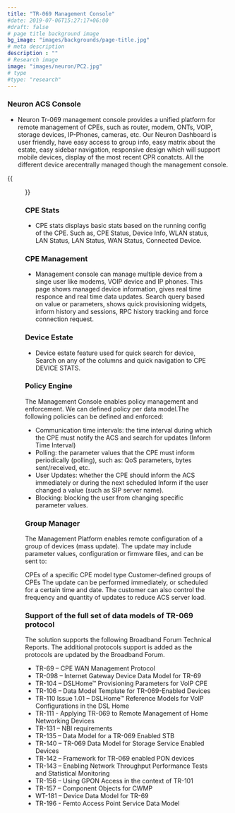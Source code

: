 ```yaml
---
title: "TR-069 Management Console"
#date: 2019-07-06T15:27:17+06:00
#draft: false
# page title background image
bg_image: "images/backgrounds/page-title.jpg"
# meta description
description : ""
# Research image
image: "images/neuron/PC2.jpg"
# type
#type: "research"
---
```


### Neuron ACS Console

* Neuron Tr-069 management console provides a unified platform for remote management of CPEs, such as router, modem, ONTs, VOIP, storage devices, IP-Phones, cameras, etc. 
Our Neuron Dashboard is user friendly, have easy access to group info, easy matrix about the estate, easy sidebar navigation, responsive design which will support mobile devices, display of the most recent CPR conatcts. All the different device arecentrally managed though the management console. 


{{<figure src= "/images/neuron/console.png" title="Neuron Device Management" >}} 

### CPE Stats
* CPE stats displays basic stats based on the running config of the CPE.
Such as, CPE Status, Device Info, WLAN status, LAN Status, LAN Status, WAN Status, Connected Device.

### CPE Management
* Management console can manage multiple device from a singe user like modems, VOIP device and IP phones. This page shows managed device information, gives real time responce and real time data updates. Search query based on value or parameters, shows quick provisioning widgets, inform history and sessions, RPC history tracking and force connection request. 

### Device Estate
* Device estate feature used for quick search for device, Search on any of the columns and quick navigation to CPE DEVICE STATS.

### Policy Engine

The Management Console enables policy management and enforcement. We can defined policy per data model.The following policies can be defined and enforced:

* Communication time intervals: the time interval during which the CPE must notify the ACS and search for updates (Inform Time Interval)
* Polling: the parameter values that the CPE must inform periodically (polling), such as: QoS parameters, bytes sent/received, etc.
* User Updates: whether the CPE should inform the ACS immediately or during the next scheduled Inform if the user changed a value (such as SIP server name).
* Blocking: blocking the user from changing specific parameter values.

### Group Manager
The Management Platform enables remote configuration of a group of devices (mass update). The update may include parameter values, configuration or firmware files, and can be sent to:

CPEs of a specific CPE model type
Customer-defined groups of CPEs
The update can be performed immediately, or scheduled for a certain time and date. The customer can also control the frequency and quantity of updates to reduce ACS server load.

### Support of the full set of data models of TR-069 protocol

The solution supports the following Broadband Forum Technical Reports. The additional protocols support is added as the protocols are updated by the Broadband Forum.

* TR-69 – CPE WAN Management Protocol
* TR-098 – Internet Gateway Device Data Model for TR-69
* TR-104 – DSLHome™ Provisioning Parameters for VoIP CPE
* TR-106 – Data Model Template for TR-069-Enabled Devices
* TR-110 Issue 1.01 – DSLHome™ Reference Models for VoIP Configurations in the DSL Home
* TR-111 - Applying TR-069 to Remote Management of Home Networking Devices
* TR-131 – NBI requirements
* TR-135 – Data Model for a TR-069 Enabled STB
* TR-140 – TR-069 Data Model for Storage Service Enabled Devices
* TR-142 – Framework for TR-069 enabled PON devices
* TR-143 – Enabling Network Throughput Performance Tests and Statistical Monitoring
* TR-156 – Using GPON Access in the context of TR-101
* TR-157 – Component Objects for CWMP
* WT-181 – Device Data Model for TR-69
* TR-196 - Femto Access Point Service Data Model
